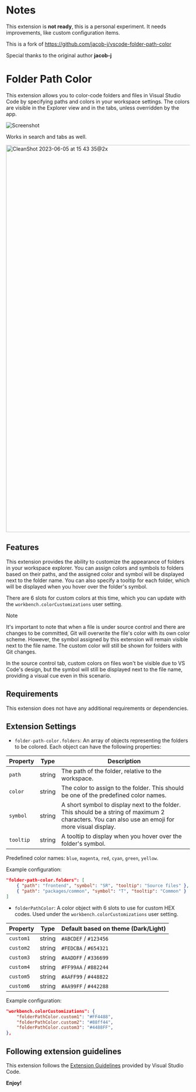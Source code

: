 # Notes

This extension is **not ready**, this is a personal experiment. It needs improvements, like custom configuration items.

This is a fork of https://github.com/jacob-j/vscode-folder-path-color

Special thanks to the original author **jacob-j**

# Folder Path Color

This extension allows you to color-code folders and files in Visual Studio Code by specifying paths and colors in your workspace settings. The colors are visible in the Explorer view and in the tabs, unless overridden by the app.

![Screenshot](https://user-images.githubusercontent.com/5649576/243261401-2aa9ba17-c25e-40b0-b478-4da80d6a3b93.png)

Works in search and tabs as well.

<img width="1057" alt="CleanShot 2023-06-05 at 15 43 35@2x" src="https://github.com/jacob-j/vscode-folder-path-color/assets/5649576/45f713a0-f1a1-42d2-bf44-206400ceaa3c">

## Features

This extension provides the ability to customize the appearance of folders in your workspace explorer. You can assign colors and symbols to folders based on their paths, and the assigned color and symbol will be displayed next to the folder name. You can also specify a tooltip for each folder, which will be displayed when you hover over the folder's symbol.

There are 6 slots for custom colors at this time, which you can update with the `workbench.colorCustomizations` user setting.

> [!NOTE]
> It's important to note that when a file is under source control and there are changes to be committed, Git will overwrite the file's color with its own color scheme. However, the symbol assigned by this extension will remain visible next to the file name. The custom color will still be shown for folders with Git changes.

In the source control tab, custom colors on files won't be visible due to VS Code's design, but the symbol will still be displayed next to the file name, providing a visual cue even in this scenario.

## Requirements

This extension does not have any additional requirements or dependencies.

## Extension Settings

- `folder-path-color.folders`: An array of objects representing the folders to be colored. Each object can have the following properties:

| Property  | Type   | Description                                                                                                                                       |
| --------- | ------ | ------------------------------------------------------------------------------------------------------------------------------------------------- |
| `path`    | string | The path of the folder, relative to the workspace.                                                                                                |
| `color`   | string | The color to assign to the folder. This should be one of the predefined color names.                                                              |
| `symbol`  | string | A short symbol to display next to the folder. This should be a string of maximum 2 characters. You can also use an emoji for more visual display. |
| `tooltip` | string | A tooltip to display when you hover over the folder's symbol.                                                                                     |

Predefined color names: `blue`, `magenta`, `red`, `cyan`, `green`, `yellow`.

Example configuration:

```json
"folder-path-color.folders": [
    { "path": "frontend", "symbol": "SR", "tooltip": "Source files" },
    { "path": "packages/common", "symbol": "T", "tooltip": "Common" }
]
```

- `folderPathColor`: A color object with 6 slots to use for custom HEX codes. Used under the `workbench.colorCustomizations` user setting.

| Property  | Type   | Default based on theme (Dark/Light) |
| --------- | ------ | ----------------------------------- |
| `custom1` | string | `#ABCDEF` / `#123456`               |
| `custom2` | string | `#FEDCBA` / `#654321`               |
| `custom3` | string | `#AADDFF` / `#336699`               |
| `custom4` | string | `#FF99AA` / `#882244`               |
| `custom5` | string | `#AAFF99` / `#448822`               |
| `custom6` | string | `#AA99FF` / `#442288`               |

Example configuration:

```json
"workbench.colorCustomizations": {
    "folderPathColor.custom1": "#FF4488",
    "folderPathColor.custom2": "#88ff44",
    "folderPathColor.custom3": "#4488FF",
},
```

## Following extension guidelines

This extension follows the [Extension Guidelines](https://code.visualstudio.com/api/references/extension-guidelines) provided by Visual Studio Code.

**Enjoy!**
